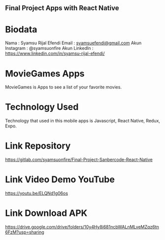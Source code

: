 ## Final Project Apps with React Native

# Biodata

Nama	: Syamsu Rijal Efendi
Email	: syamsuefendi@gmail.com
Akun Instagram : @syamsuonfire
Akun LinkedIn : https://www.linkedin.com/in/syamsu-rijal-efendi/


# MovieGames Apps

MovieGames is Apps to see a list of your favorite movies.

# Technology Used

Technology that used in this mobile apps is Javascript, React Native, Redux, Expo.

# Link Repository

https://gitlab.com/syamsuonfire/Final-Project-Sanbercode-React-Native

# Link Video Demo YouTube

https://youtu.be/ELQNd1g06os

# Link Download APK

https://drive.google.com/drive/folders/10y4Hy8i681ncbWALnMLveMZqz6tn6FzM?usp=sharing
